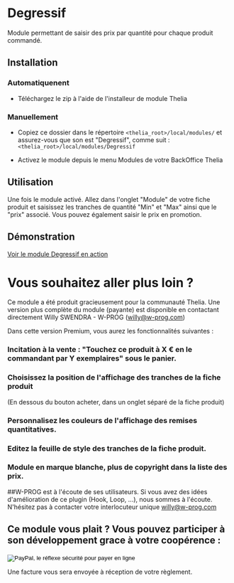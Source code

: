 # Degressif

Module permettant de saisir des prix par quantité pour chaque produit commandé.

## Installation

### Automatiquenent
* Téléchargez le zip à l'aide de l'installeur de module Thelia

### Manuellement

* Copiez ce dossier dans le répertoire  ```<thelia_root>/local/modules/``` et assurez-vous que son est "Degressif", comme suit : ```<thelia_root>/local/modules/Degressif```

* Activez le module depuis le menu Modules de votre BackOffice Thelia

## Utilisation

Une fois le module activé.
Allez dans l'onglet "Module" de votre fiche produit et saisissez les tranches de quantité "Min" et "Max" ainsi que le "prix" associé.
Vous pouvez également saisir le prix en promotion.

## Démonstration

<a href="http://thelia.w-prog.com/?view=product&lang=fr_FR&product_id=173" target="_blank">Voir le module Degressif en action</a>

# Vous souhaitez aller plus loin ?

Ce module a été produit gracieusement pour la communauté Thelia.
Une version plus complète du module (payante) est disponible en contactant directement Willy SWENDRA - W-PROG (willy@w-prog.com)

Dans cette version Premium, vous aurez les fonctionnalités suivantes :
### Incitation à la vente : "Touchez ce produit à X € en le commandant par Y exemplaires" sous le panier.
### Choisissez la position de l'affichage des tranches de la fiche produit
(En dessous du bouton acheter, dans un onglet séparé de la fiche produit)
### Personnalisez les couleurs de l'affichage des remises quantitatives.
### Editez la feuille de style des tranches de la fiche produit.
### Module en marque blanche, plus de copyright dans la liste des prix.

##W-PROG est à l'écoute de ses utilisateurs.
Si vous avez des idées d'amélioration de ce plugin (Hook, Loop, ...), nous sommes à l'écoute.
N'hésitez pas à contacter votre interlocuteur unique willy@w-prog.com

## Ce module vous plait ? Vous pouvez participer à son développement grace à votre coopérence :
<form action="https://www.paypal.com/cgi-bin/webscr" method="post" target="_blank">
<input type="hidden" name="cmd" value="_s-xclick">
<input type="hidden" name="hosted_button_id" value="E9LACVJL9Q59L">
<input type="image" src="https://www.paypalobjects.com/fr_FR/FR/i/btn/btn_donate_LG.gif" border="0" name="submit" alt="PayPal, le réflexe sécurité pour payer en ligne">
<img alt="" border="0" src="https://www.paypalobjects.com/fr_FR/i/scr/pixel.gif" width="1" height="1">
</form>
Une facture vous sera envoyée à réception de votre règlement.
